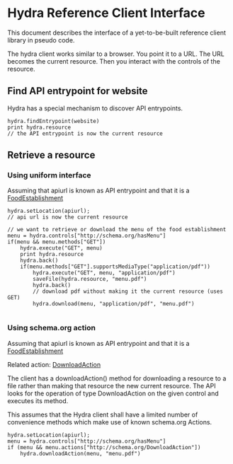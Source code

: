 # Hydra Reference Client Interface

This document describes the interface of a yet-to-be-built reference client
library in pseudo code.

The hydra client works similar to a browser. You point it to a URL. The URL becomes the current resource. 
Then you interact with the controls of the resource.

## Find API entrypoint for website

Hydra has a special mechanism to discover API entrypoints.

```
hydra.findEntrypoint(website)
print hydra.resource 
// the API entrypoint is now the current resource
```

## Retrieve a resource


### Using uniform interface

Assuming that apiurl is known as API entrypoint and that it is a [FoodEstablishment](http://schema.org/FoodEstablishment)
```
hydra.setLocation(apiurl);
// api url is now the current resource

// we want to retrieve or download the menu of the food establishment
menu = hydra.controls["http://schema.org/hasMenu"]
if(menu && menu.methods["GET"])
    hydra.execute("GET", menu)
    print hydra.resource
    hydra.back()
    if(menu.methods["GET"].supportsMediaType("application/pdf")) 
        hydra.execute("GET", menu, "application/pdf")
        saveFile(hydra.resource, "menu.pdf")
        hydra.back()
        // download pdf without making it the current resource (uses GET) 
        hydra.download(menu, "application/pdf", "menu.pdf")
    

```

### Using schema.org action

Assuming that apiurl is known as API entrypoint and that it is a [FoodEstablishment](http://schema.org/FoodEstablishment)

Related action: [DownloadAction](http://schema.org/DownloadAction)

The client has a downloadAction() method for downloading a resource to a file rather than making that 
resource the new current resource. The API looks for the operation of type DownloadAction 
on the given control and executes its method.

This assumes that the Hydra client shall have a limited number of convenience methods which make use of 
known schema.org Actions. 
```
hydra.setLocation(apiurl);
menu = hydra.controls["http://schema.org/hasMenu"]
if (menu && menu.actions["http://schema.org/DownloadAction"])
    hydra.downloadAction(menu, "menu.pdf")
    
```